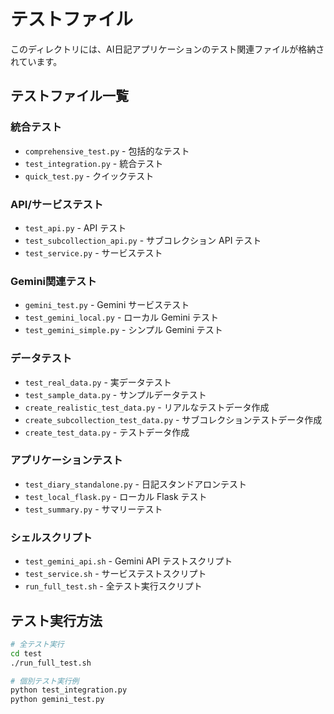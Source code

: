 # テストファイル

このディレクトリには、AI日記アプリケーションのテスト関連ファイルが格納されています。

## テストファイル一覧

### 統合テスト
- `comprehensive_test.py` - 包括的なテスト
- `test_integration.py` - 統合テスト
- `quick_test.py` - クイックテスト

### API/サービステスト
- `test_api.py` - API テスト
- `test_subcollection_api.py` - サブコレクション API テスト
- `test_service.py` - サービステスト

### Gemini関連テスト
- `gemini_test.py` - Gemini サービステスト
- `test_gemini_local.py` - ローカル Gemini テスト
- `test_gemini_simple.py` - シンプル Gemini テスト

### データテスト
- `test_real_data.py` - 実データテスト
- `test_sample_data.py` - サンプルデータテスト
- `create_realistic_test_data.py` - リアルなテストデータ作成
- `create_subcollection_test_data.py` - サブコレクションテストデータ作成
- `create_test_data.py` - テストデータ作成

### アプリケーションテスト
- `test_diary_standalone.py` - 日記スタンドアロンテスト
- `test_local_flask.py` - ローカル Flask テスト
- `test_summary.py` - サマリーテスト

### シェルスクリプト
- `test_gemini_api.sh` - Gemini API テストスクリプト
- `test_service.sh` - サービステストスクリプト
- `run_full_test.sh` - 全テスト実行スクリプト

## テスト実行方法

```bash
# 全テスト実行
cd test
./run_full_test.sh

# 個別テスト実行例
python test_integration.py
python gemini_test.py
```
